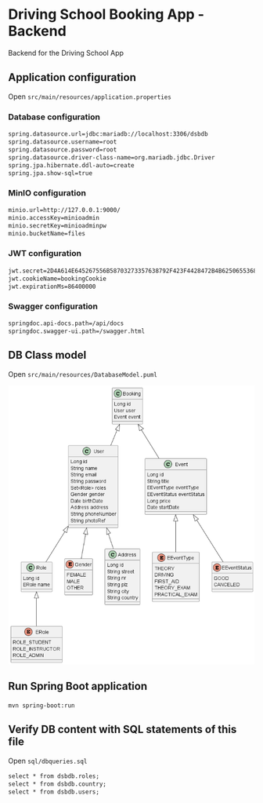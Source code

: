 # Driving School Booking App - Backend

Backend for the Driving School App

## Application configuration
Open `src/main/resources/application.properties`

### Database configuration
```
spring.datasource.url=jdbc:mariadb://localhost:3306/dsbdb
spring.datasource.username=root
spring.datasource.password=root
spring.datasource.driver-class-name=org.mariadb.jdbc.Driver
spring.jpa.hibernate.ddl-auto=create
spring.jpa.show-sql=true
```

### MinIO configuration
```
minio.url=http://127.0.0.1:9000/
minio.accessKey=minioadmin
minio.secretKey=minioadminpw
minio.bucketName=files
```

### JWT configuration
```
jwt.secret=2D4A614E645267556B58703273357638792F423F4428472B4B6250655368566D
jwt.cookieName=bookingCookie
jwt.expirationMs=86400000
```

### Swagger configuration
```
springdoc.api-docs.path=/api/docs
springdoc.swagger-ui.path=/swagger.html
```

## DB Class model

Open `src/main/resources/DatabaseModel.puml`

![booking-app-backend](src/main/resources/DatabaseModel.png)

## Run Spring Boot application
```
mvn spring-boot:run
```

## Verify DB content with SQL statements of this file
Open `sql/dbqueries.sql`
```
select * from dsbdb.roles;
select * from dsbdb.country;
select * from dsbdb.users;
```

